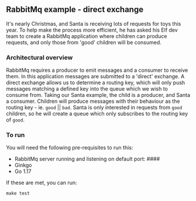 ## RabbitMq example - direct exchange

It's nearly Christmas, and Santa is receiving lots of requests for toys this year. To help make the process more efficient, he has asked his Elf dev team to create a RabbitMq application where children can produce requests, and only those from 'good' children will be consumed. 

### Architectural overview

RabbitMq requires a producer to emit messages and a consumer to receive them. In this application messages are submitted to a 'direct' exchange.
A direct exchange allows us to determine a routing key, which will only push messages matching a defined key into the queue which we wish to consume from. 
Taking our Santa example, the child is a producer, and Santa a consumer. Children will produce messages with their behaviour as the routing key - ie. `good` || `bad`. 
Santa is only interested in requests from `good` children, so he will create a queue which only subscribes to the routing key of `good`.

### To run 

You will need the following pre-requisites to run this:

* RabbitMq server running and listening on default port: ####
* Ginkgo
* Go 1.17

If these are met, you can run:
```azure
make test
```
